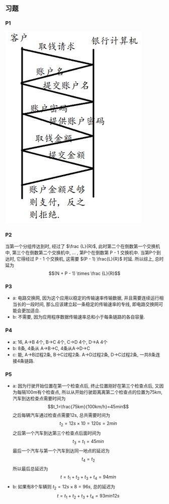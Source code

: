 ## 习题

### P1

![P1](./pages/Notes/ComputerNetworking/pic/p1.png)

### P2

当第一个分组传达到时, 经过了 $\frac {L}{R}$, 此时第二个在倒数第一个交换机中, 第三个在倒数第二个交换机中, ... , 第P个在倒数第 P - 1 交换机中. 当第P个到达时, 它得经过 P - 1 个交换机, 这需要 $(P - 1) \frac{L}{R}$ 时延. 所以综上, 总时延为 $$(N + P - 1) \times \frac {L}{R}$$

### P3

* a: 电路交换网, 因为这个应用以稳定的传输速率传输数据, 并且需要连续运行相当长的一段时间, 那么应该建立起一条稳定的传输速率的专线, 即电路交换网可能会更加适合.
* b: 不需要, 因为应用程序数据传输速率总和小于每条链路的各自容量.

### P4

* a: 16, A->B 4个, B->C 4个, C->D 4个, D->A 4个
* b: 8条, 4条从 A->B->C, 4条从A->D->C
* c: 能, A->B过程2条, B->C过程2条. A->D过程2条, D->C过程2条, 一共8条连接4条链路.

### P5

* a: 因为行驶开始位置在第一个检查点后, 终止位置刚好在第三个检查点后, 又因为每隔100m有个检查点, 所以从开始行驶距离离第二个检查点的位置为75km, 汽车到达检查点需要时间为$$t_1=\frac{75km}{100km/h}=45min$$ 之后每辆汽车通过检查点需要12s, 总共需要时间为 $$t_2=12s\times10 = 120s = 2min$$ 之后第一个汽车到达第三个检查点后面时间为$$t_3=t_1=45min$$ 最后一个汽车与第一个汽车到达同一地点的延迟为 $$t_4=t_2$$ 所以最后总延迟为 $$t = t_1 + t_2 + t_3 + t_4 = 94min$$
* b: 如果有8个车辆则 $t_2=12s\times8=96s$, 总的延迟为 $$t = t_1 + t_2 + t_3 + t_4 = 93min 12s$$
